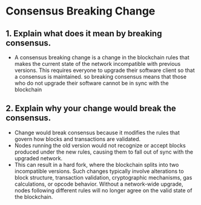 # Consensus Breaking Change

## 1. Explain what does it mean by breaking consensus.

- A consensus breaking change is a change in the blockchain rules that makes the current state of the network incompatible with previous versions. This requires everyone to upgrade their software client so that a consensus is maintained. so breaking consensus means that those who do not upgrade their software cannot be in sync with the blockchain

## 2. Explain why your change would break the consensus.
- Change would break consensus because it modifies the rules that govern how blocks and transactions are validated. 
- Nodes running the old version would not recognize or accept blocks produced under the new rules, causing them to fall out of sync with the upgraded network. 
- This can result in a hard fork, where the blockchain splits into two incompatible versions. Such changes typically involve alterations to block structure, transaction validation, cryptographic mechanisms, gas calculations, or opcode behavior. Without a network-wide upgrade, nodes following different rules will no longer agree on the valid state of the blockchain.  
